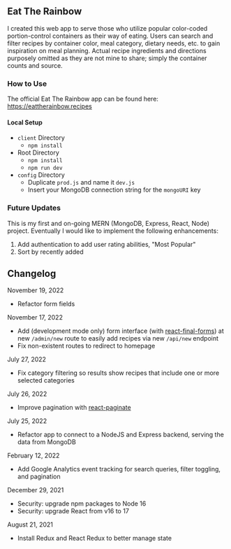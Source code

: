 ## Eat The Rainbow

I created this web app to serve those who utilize popular color-coded portion-control containers as their way of eating. Users can search and filter recipes by container color, meal category, dietary needs, etc. to gain inspiration on meal planning. Actual recipe ingredients and directions purposely omitted as they are not mine to share; simply the container counts and source.

### How to Use

The official Eat The Rainbow app can be found here: https://eattherainbow.recipes

#### Local Setup

-   `client` Directory
    -   `npm install`
-   Root Directory
    -   `npm install`
    -   `npm run dev`
-   `config` Directory
    -   Duplicate `prod.js` and name it `dev.js`
    -   Insert your MongoDB connection string for the `mongoURI` key

### Future Updates

This is my first and on-going MERN (MongoDB, Express, React, Node) project. Eventually I would like to implement the following enhancements:

1. Add authentication to add user rating abilities, "Most Popular"
2. Sort by recently added

## Changelog

November 19, 2022

-   Refactor form fields

November 17, 2022

-   Add (development mode only) form interface (with [react-final-forms](https://www.npmjs.com/package/react-final-form)) at new `/admin/new` route to easily add recipes via new `/api/new` endpoint
-   Fix non-existent routes to redirect to homepage

July 27, 2022

-   Fix category filtering so results show recipes that include one or more selected categories

July 26, 2022

-   Improve pagination with [react-paginate](https://www.npmjs.com/package/react-paginate)

July 25, 2022

-   Refactor app to connect to a NodeJS and Express backend, serving the data from MongoDB

February 12, 2022

-   Add Google Analytics event tracking for search queries, filter toggling, and pagination

December 29, 2021

-   Security: upgrade npm packages to Node 16
-   Security: upgrade React from v16 to 17

August 21, 2021

-   Install Redux and React Redux to better manage state
